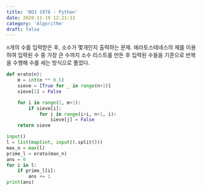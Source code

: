 ```yaml
---
title: 'BOJ 1978 - Python'
date: 2020-11-19 12:21:13
category: 'Algorithm'
draft: false
---
```

n개의 수를 입력받은 후, 소수가 몇개인지 출력하는 문제. 에라토스테네스의 체를 이용하여 입력된 수 중 가장 큰 수까지 소수 리스트를 만든 후 입력된 수들을 기준으로 반복을 수행해 수를 세는 방식으로 풀었다.
```python
def erato(n):
    m = int(n ** 0.5)
    sieve = [True for _ in range(n+1)]
    sieve[1] = False

    for i in range(2, m+1):
        if sieve[i]:
            for j in range(i+i, n+1, i):
                sieve[j] = False
    return sieve

input()
l = list(map(int, input().split()))
max_n = max(l)
prime_l = erato(max_n)
ans = 0
for i in l:
    if prime_l[i]:
        ans += 1
print(ans)

```